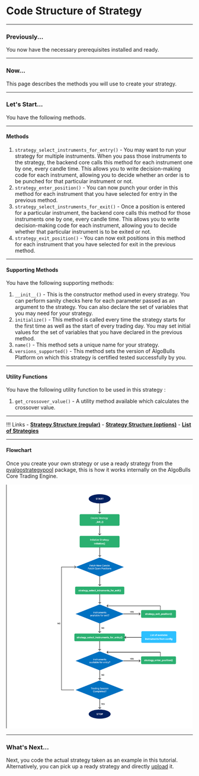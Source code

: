 # Code Structure of Strategy

---

### **Previously...**
You now have the necessary prerequisites installed and ready.

---

### **Now...**
This page describes the methods you will use to create your strategy.

---

### **Let's Start...**
You have the following methods.

---

#### Methods

1. `strategy_select_instruments_for_entry()` - You may want to run your strategy for multiple instruments. When you pass those instruments to the strategy, 
the backend core calls this method for each instrument one by one, every candle time. This allows you to write decision-making code for each instrument, 
allowing you to decide whether an order is to be punched for that particular instrument or not.
2. `strategy_enter_position()` - You can now punch your order in this method for each instrument that you have selected for entry in the previous method.
3. `strategy_select_instruments_for_exit()` - Once a position is entered for a particular instrument, the backend core calls this method for those 
instruments one by one, every candle time. This allows you to write decision-making code for each instrument, allowing you to decide whether that 
particular instrument is to be exited or not.
4. `strategy_exit_position()` - You can now exit positions in this method for each instrument that you have selected for exit in the previous method.

---
#### Supporting Methods

You have the following supporting methods:

1. `__init__()` - This is the constructor method used in every strategy. You can perform sanity checks here for each parameter passed as an argument to the strategy.
You can also declare the set of variables that you may need for your strategy.   
2. `initialize()` - This method is called every time the strategy starts for the first time as well as the start of every trading day. 
You may set initial values for the set of variables that you have declared in the previous method. 
3. `name()` - This method sets a unique name for your strategy.
4. `versions_supported()` - This method sets the version of AlgoBulls Platform on which this strategy is certified tested successfully by you.

---
#### Utility Functions

You have the following utility function to be used in this strategy :

1. `get_crossover_value()` - A utility method available which calculates the crossover value. 

---

!!! Links
    - **[Strategy Structure (regular)](../strategies/common_regular_strategy.md)**
    - **[Strategy Structure (options)](../strategies/common_options_strategy.md)**
    - **[List of Strategies](../strategies/index.md)**


---

#### Flowchart

Once you create your own strategy or use a ready strategy from the [pyalgostrategypool](https://github.com/algobulls/pyalgostrategypool) package, this is how it works internally on the AlgoBulls Core Trading Engine.

![Flowchart](flowchart.png "How does a Strategy work")


---
### **What's Next...**

Next, you code the actual strategy taken as an example in this tutorial. Alternatively, you can pick up a ready strategy and directly [upload](upload.md) it.
